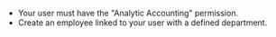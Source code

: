 - Your user must have the "Analytic Accounting" permission.
- Create an employee linked to your user with a defined department.
